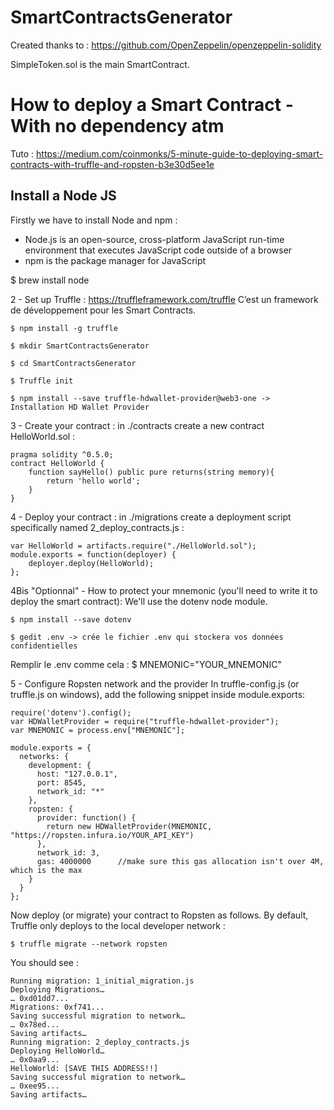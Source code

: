 # SmartContractsGenerator

Created thanks to : https://github.com/OpenZeppelin/openzeppelin-solidity

SimpleToken.sol is the main SmartContract.

# How to deploy a Smart Contract - With no dependency atm

Tuto : https://medium.com/coinmonks/5-minute-guide-to-deploying-smart-contracts-with-truffle-and-ropsten-b3e30d5ee1e

## Install a Node JS

Firstly we have to install Node and npm : 
- Node.js is an open-source, cross-platform JavaScript run-time environment that executes JavaScript code outside of a browser
- npm is the package manager for JavaScript

$ brew install node

2 - Set up Truffle : https://truffleframework.com/truffle C’est un framework de développement pour les Smart Contracts. 

	$ npm install -g truffle
	
	$ mkdir SmartContractsGenerator
	
	$ cd SmartContractsGenerator
	
	$ Truffle init 
	
	$ npm install --save truffle-hdwallet-provider@web3-one -> Installation HD Wallet Provider
	

3 - Create your contract : in ./contracts create a new contract HelloWorld.sol : 
```Solidity
pragma solidity ^0.5.0;
contract HelloWorld {
    function sayHello() public pure returns(string memory){
        return 'hello world';
    }
}
```
4 - Deploy your contract : in ./migrations create a deployment script specifically named 2_deploy_contracts.js :
```Solidity
var HelloWorld = artifacts.require("./HelloWorld.sol");
module.exports = function(deployer) {
    deployer.deploy(HelloWorld);
};
```
4Bis "Optionnal" - How to protect your mnemonic (you'll need to write it to deploy the smart contract):
We'll use the dotenv node module. 

	$ npm install --save dotenv
	
	$ gedit .env -> crée le fichier .env qui stockera vos données confidentielles
	
Remplir le .env comme cela :
	$ MNEMONIC="YOUR_MNEMONIC"
	
5 - Configure Ropsten network and the provider
In truffle-config.js (or truffle.js on windows), add the following snippet inside module.exports:


```
require('dotenv').config();
var HDWalletProvider = require("truffle-hdwallet-provider");
var MNEMONIC = process.env["MNEMONIC"];

module.exports = {
  networks: {
    development: {
      host: "127.0.0.1",
      port: 8545,
      network_id: "*"
    },
    ropsten: {
      provider: function() {
        return new HDWalletProvider(MNEMONIC, "https://ropsten.infura.io/YOUR_API_KEY")
      },
      network_id: 3,
      gas: 4000000      //make sure this gas allocation isn't over 4M, which is the max
    }
  }
};
``` 
Now deploy (or migrate) your contract to Ropsten as follows. By default, Truffle only deploys to the local developer network :

	$ truffle migrate --network ropsten
	
You should see : 
``` 
Running migration: 1_initial_migration.js
Deploying Migrations…
… 0xd01dd7...
Migrations: 0xf741...
Saving successful migration to network…
… 0x78ed...
Saving artifacts…
Running migration: 2_deploy_contracts.js
Deploying HelloWorld…
… 0x0aa9...
HelloWorld: [SAVE THIS ADDRESS!!]
Saving successful migration to network…
… 0xee95...
Saving artifacts…
``` 

